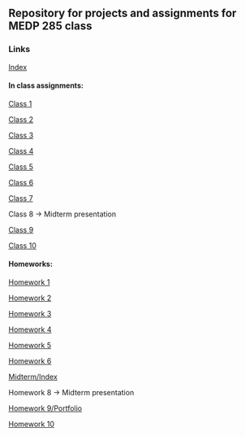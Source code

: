## Repository for projects and assignments for MEDP 285 class

### Links

[Index](https://rafaperalva.github.io/media/)

#### In class assignments:

[Class 1](https://rafaperalva.github.io/media/class1_inclass.html)

[Class 2](https://rafaperalva.github.io/media/class02/inClass/index.html)

[Class 3](https://rafaperalva.github.io/media/class03/inClass/index.html)

[Class 4](https://rafaperalva.github.io/media/class04/inClass/index.html)

[Class 5](https://rafaperalva.github.io/media/class05/inClass/index.html)

[Class 6](https://rafaperalva.github.io/media/class06/inClass/grid.html)

[Class 7](https://rafaperalva.github.io/media/class07/inClass/index.html)

Class 8 -> Midterm presentation

[Class 9](https://rafaperalva.github.io/media/class09/inClass/index.html)

[Class 10](https://rafaperalva.github.io/media/class10/inClass/rabbits.html)

#### Homeworks:

[Homework 1](https://rafaperalva.github.io/media/hw1.html)

[Homework 2](https://rafaperalva.github.io/media/class02/hw2/index.html)

[Homework 3](https://rafaperalva.github.io/media/class03/hw3/index.html)

[Homework 4](https://rafaperalva.github.io/media/class04/hw4/index.html)

[Homework 5](https://rafaperalva.github.io/media/class05/hw5/index.html)

[Homework 6](https://rafaperalva.github.io/media/class06/hw6/index.html)

[Midterm/Index](https://rafaperalva.github.io/media/)

Homework 8 -> Midterm presentation

[Homework 9/Portfolio](https://rafaperalva.github.io/media/)

[Homework 10](https://rafaperalva.github.io/media/class10/hw10/index.html)
